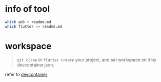 # info of tool
```sh
which adb > readme.md
which flutter >> readme.md
```
# workspace
> `git clone` or `flutter create` your project, and set workspace on it by devcontainer.json.

refer to [devcontainer](https://code.visualstudio.com/docs/remote/containers-advanced#_connecting-to-multiple-containers-at-once)
